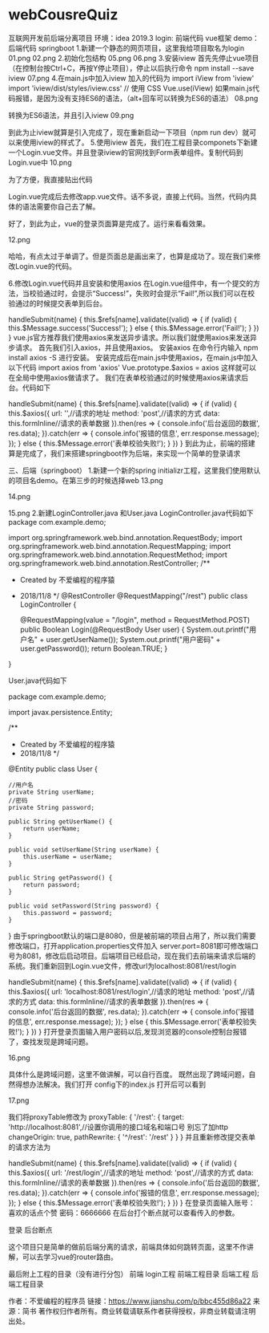 # webCousreQuiz
互联网开发前后端分离项目
环境：idea 2019.3
login: 前端代码 vue框架
demo：后端代码 springboot
1.新建一个静态的网页项目，这里我给项目取名为login
01.png
02.png
2.初始化包结构
05.png
06.png
3.安装iview
首先先停止vue项目（在控制台按Ctrl+C，再按Y停止项目），停止以后执行命令
npm install --save iview
07.png
4.在main.js中加入iview
加入的代码为
import iView from 'iview'
import 'iview/dist/styles/iview.css' // 使用 CSS
Vue.use(iView)
如果main.js代码报错，是因为没有支持ES6的语法，（alt+回车可以转换为ES6的语法）
08.png

转换为ES6语法，并且引入iview
09.png

到此为止iview就算是引入完成了，现在重新启动一下项目（npm run dev）就可以来使用iview的样式了。
5.使用iview
首先，我们在工程目录componets下新建一个Login.vue文件。并且登录iview的官网找到Form表单组件。复制代码到Login.vue中
10.png

为了方便，我直接贴出代码
<template>
    <Form ref="formInline" :model="formInline" :rules="ruleInline" inline>
        <FormItem prop="userName">
            <Input type="text" v-model="formInline.userName" placeholder="Username">
            <Icon type="ios-person-outline" slot="prepend"></Icon>
            </Input>
        </FormItem>
        <FormItem prop="password">
            <Input type="password" v-model="formInline.password" placeholder="Password">
            <Icon type="ios-lock-outline" slot="prepend"></Icon>
            </Input>
        </FormItem>
        <FormItem>
            <Button type="primary" @click="handleSubmit('formInline')">Signin</Button>
        </FormItem>
    </Form>
</template>
<script>
    export default {
        data() {
            return {
                formInline: {
                    userName: '',
                    password: ''
                },
                ruleInline: {
                    userName: [
                        {required: true, message: 'Please fill in the user name', trigger: 'blur'}
                    ],
                    password: [
                        {required: true, message: 'Please fill in the password.', trigger: 'blur'},
                        {
                            type: 'string',
                            min: 6,
                            message: 'The password length cannot be less than 6 bits',
                            trigger: 'blur'
                        }
                    ]
                }
            }
        },
        methods: {
            handleSubmit(name) {
                this.$refs[name].validate((valid) => {
                    if (valid) {
                        this.$Message.success('Success!');
                    } else {
                        this.$Message.error('Fail!');
                    }
                })
            }
        }
    }
</script> 
Login.vue完成后去修改app.vue文件。话不多说，直接上代码。当然，代码内具体的语法需要你自己去了解。

<template>
    <div id="app">
        <Login></Login>
    </div>
</template>
<script>
    import Login from '@/components/Login'
    export default {
        name: 'App',
        components: {
            'Login': Login
        },
        data() {
            return {}
        }
    }
</script>
<style>
    #app {
        text-align: center;
        margin-top:400px ;
    }
</style>
好了，到此为止，vue的登录页面算是完成了。运行来看看效果。


12.png

哈哈，有点太过于单调了。但是页面总是画出来了，也算是成功了。现在我们来修改Login.vue的代码。

6.修改Login.vue代码并且安装和使用axios
在Login.vue组件中，有一个提交的方法，当校验通过时，会提示“Success!”，失败时会提示“Fail!”,所以我们可以在校验通过的时候提交表单到后台。

handleSubmit(name) {
                this.$refs[name].validate((valid) => {
                    if (valid) {
                        this.$Message.success('Success!');
                    } else {
                        this.$Message.error('Fail!');
                    }
                })
            }
vue.js官方推荐我们使用axios来发送异步请求。所以我们就使用axios来发送异步请求。
首先我们引入axios，并且使用axios。
安装axios
在命令行内输入
npm install axios -S
进行安装。
安装完成后在main.js中使用axios，在main.js中加入以下代码
import axios from 'axios'
Vue.prototype.$axios = axios
这样就可以在全局中使用axios做请求了。
我们在表单校验通过的时候使用axios来请求后台。代码如下

handleSubmit(name) {
                this.$refs[name].validate((valid) => {
                    if (valid) {
                        this.$axios({
                            url: '',//请求的地址
                            method: 'post',//请求的方式
                            data: this.formInline//请求的表单数据
                        }).then(res => {
                            console.info('后台返回的数据', res.data);
                        }).catch(err => {
                            console.info('报错的信息', err.response.message);
                        });
                    } else {
                        this.$Message.error('表单校验失败!');
                    }
                })
            }
到此为止，前端的搭建算是完成了，我们来搭建springboot作为后端，来实现一个简单的登录请求

三、后端（springboot）
1.新建一个新的spring initializr工程，这里我们使用默认的项目名demo。在第三步的时候选择web
13.png

14.png

15.png
2.新建LoginController.java 和User.java
LoginController.java代码如下
package com.example.demo;

import org.springframework.web.bind.annotation.RequestBody;
import org.springframework.web.bind.annotation.RequestMapping;
import org.springframework.web.bind.annotation.RequestMethod;
import org.springframework.web.bind.annotation.RestController;
/**
 * Created by 不爱编程的程序猿
 * 2018/11/8
 */
@RestController
@RequestMapping("/rest")
public class LoginController {

    @RequestMapping(value = "/login", method = RequestMethod.POST)
    public Boolean Login(@RequestBody User user) {
        System.out.printf("用户名" + user.getUserName());
        System.out.printf("用户密码" + user.getPassword());
        return Boolean.TRUE;
    }

}

User.java代码如下

package com.example.demo;

import javax.persistence.Entity;

/**
 * Created by 不爱编程的程序猿
 * 2018/11/8
 */

@Entity
public class User {

    //用户名
    private String userName;
    //密码
    private String password;

    public String getUserName() {
        return userName;
    }

    public void setUserName(String userName) {
        this.userName = userName;
    }

    public String getPassword() {
        return password;
    }

    public void setPassword(String password) {
        this.password = password;
    }
}
由于springboot默认的端口是8080，但是被前端的项目占用了，所以我们需要修改端口，打开application.properties文件加入 server.port=8081即可修改端口号为8081，修改后启动项目。后端项目已经启动，现在我们去前端来请求后端的系统。我们重新回到Login.vue文件，修改url为localhost:8081/rest/login

handleSubmit(name) {
                this.$refs[name].validate((valid) => {
                    if (valid) {
                        this.$axios({
                            url: 'localhost:8081/rest/login',//请求的地址
                            method: 'post',//请求的方式
                            data: this.formInline//请求的表单数据
                        }).then(res => {
                            console.info('后台返回的数据', res.data);
                        }).catch(err => {
                            console.info('报错的信息', err.response.message);
                        });
                    } else {
                        this.$Message.error('表单校验失败!');
                    }
                })
            }
打开登录页面输入用户密码以后,发现浏览器的console控制台报错了，查找发现是跨域问题。


16.png

具体什么是跨域问题，这里不做讲解，可以自行百度。
既然出现了跨域问题，自然得想办法解决。我们打开
config下的index.js 打开后可以看到


17.png

我们将proxyTable修改为
proxyTable: {
        '/rest': {
            target: 'http://localhost:8081',//设置你调用的接口域名和端口号 别忘了加http
            changeOrigin: true,
            pathRewrite: {
                '^/rest': '/rest'
            }
        }
    }
并且重新修改提交表单的请求方法为

handleSubmit(name) {
                this.$refs[name].validate((valid) => {
                    if (valid) {
                        this.$axios({
                            url: '/rest/login',//请求的地址
                            method: 'post',//请求的方式
                            data: this.formInline//请求的表单数据
                        }).then(res => {
                            console.info('后台返回的数据', res.data);
                        }).catch(err => {
                            console.info('报错的信息', err.response.message);
                        });
                    } else {
                        this.$Message.error('表单校验失败!');
                    }
                })
            }
在登录页面输入账号：喜欢的话点个赞 密码：6666666 在后台打个断点就可以查看传入的参数。

登录
后台断点

这个项目只是简单的做前后端分离的请求，前端具体如何跳转页面，这里不作讲解，可以去学习vue的router路由。

最后附上工程的目录（没有进行分包）
前端 login工程
前端工程目录
后端工程
后端工程目录

作者：不爱编程的程序员
链接：https://www.jianshu.com/p/bbc455d86a22
来源：简书
著作权归作者所有。商业转载请联系作者获得授权，非商业转载请注明出处。
